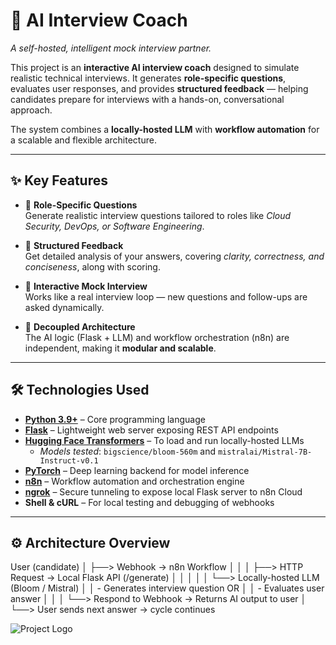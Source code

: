 # 🤖 AI Interview Coach  
*A self-hosted, intelligent mock interview partner.*  

This project is an **interactive AI interview coach** designed to simulate realistic technical interviews. It generates **role-specific questions**, evaluates user responses, and provides **structured feedback** — helping candidates prepare for interviews with a hands-on, conversational approach.  

The system combines a **locally-hosted LLM** with **workflow automation** for a scalable and flexible architecture.  

---

## ✨ Key Features  

- 🎯 **Role-Specific Questions**  
  Generate realistic interview questions tailored to roles like *Cloud Security, DevOps, or Software Engineering*.  

- 📝 **Structured Feedback**  
  Get detailed analysis of your answers, covering *clarity, correctness, and conciseness*, along with scoring.  

- 🔄 **Interactive Mock Interview**  
  Works like a real interview loop — new questions and follow-ups are asked dynamically.  

- 🧩 **Decoupled Architecture**  
  The AI logic (Flask + LLM) and workflow orchestration (n8n) are independent, making it **modular and scalable**.  

---

## 🛠️ Technologies Used  

- **[Python 3.9+](https://www.python.org/)** – Core programming language  
- **[Flask](https://flask.palletsprojects.com/)** – Lightweight web server exposing REST API endpoints  
- **[Hugging Face Transformers](https://huggingface.co/transformers/)** – To load and run locally-hosted LLMs  
  - *Models tested*: `bigscience/bloom-560m` and `mistralai/Mistral-7B-Instruct-v0.1`  
- **[PyTorch](https://pytorch.org/)** – Deep learning backend for model inference  
- **[n8n](https://n8n.io/)** – Workflow automation and orchestration engine  
- **[ngrok](https://ngrok.com/)** – Secure tunneling to expose local Flask server to n8n Cloud  
- **Shell & cURL** – For local testing and debugging of webhooks  

---

## ⚙️ Architecture Overview 
User (candidate)
│
├──> Webhook → n8n Workflow
│ │
│ ├──> HTTP Request → Local Flask API (/generate)
│ │ │
│ │ └──> Locally-hosted LLM (Bloom / Mistral)
│ │ - Generates interview question OR
│ │ - Evaluates user answer
│ │
│ └──> Respond to Webhook → Returns AI output to user
│
└──> User sends next answer → cycle continues 





![Project Logo](images/logo.png)




